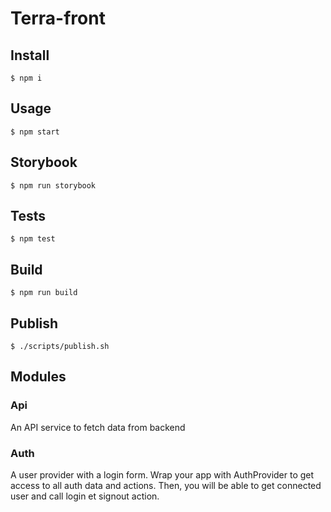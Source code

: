 # Terra-front

## Install

    $ npm i

## Usage

    $ npm start

## Storybook

    $ npm run storybook

## Tests

    $ npm test

## Build

    $ npm run build

## Publish

    $ ./scripts/publish.sh

## Modules

### Api

An API service to fetch data from backend

### Auth

A user provider with a login form. Wrap your app with AuthProvider to get access to all auth data and actions. Then, you will be able to get connected user and call login et signout action. 
